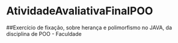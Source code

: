 # AtividadeAvaliativaFinalPOO

##Exercício de fixação, sobre herança e polimorfismo no JAVA, da disciplina de POO - Faculdade
